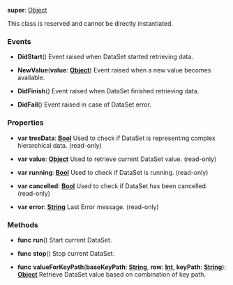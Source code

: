 **super**: [Object](Object.md)

This class is reserved and cannot be directly instantiated.



### Events

* **DidStart**()
Event raised when DataSet started retrieving data.

* **NewValue**(**value**: <strong>[Object](../gravity/types.md)</strong>)
Event raised when a new value becomes available.

* **DidFinish**()
Event raised when DataSet finished retrieving data.

* **DidFail**()
Event raised in case of DataSet error.



### Properties

* **var** **treeData**: **[Bool](../gravity/types.md)**
Used to check if DataSet is representing complex hierarchical data. \(read-only\)

* **var** **value**: **[Object](../gravity/types.md)**
Used to retrieve current DataSet value. \(read-only\)

* **var** **running**: **[Bool](../gravity/types.md)**
Used to check if DataSet is running. \(read-only\)

* **var** **cancelled**: **[Bool](../gravity/types.md)**
Used to check if DataSet has been cancelled. \(read-only\)

* **var** **error**: **[String](../gravity/types.md)**
Last Error message. \(read-only\)



### Methods

* **func** **run**()
Start current DataSet.

* **func** **stop**()
Stop current DataSet.

* **func** **valueForKeyPath**(**baseKeyPath**: <strong>[String](../gravity/types.md)</strong>, **row**: <strong>[Int](../gravity/types.md)</strong>, **keyPath**: <strong>[String](../gravity/types.md)</strong>): <strong>[Object](../gravity/types.md)</strong> 
Retrieve DataSet value based on combination of key path.





